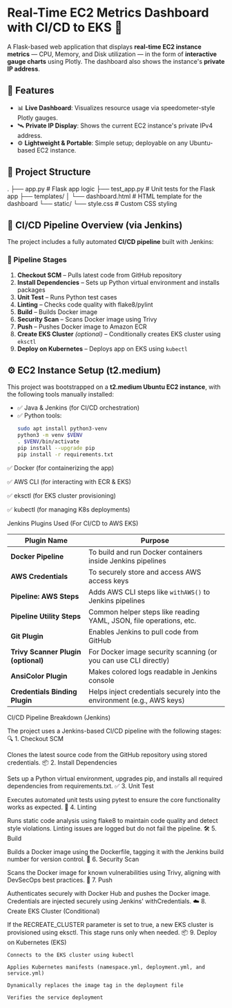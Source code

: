 # Real-Time EC2 Metrics Dashboard with CI/CD to EKS 🚀

A Flask-based web application that displays **real-time EC2 instance metrics** — CPU, Memory, and Disk utilization — in the form of **interactive gauge charts** using Plotly. The dashboard also shows the instance's **private IP address**.

## 🧩 Features

- 📊 **Live Dashboard**: Visualizes resource usage via speedometer-style Plotly gauges.
- 🛰️ **Private IP Display**: Shows the current EC2 instance's private IPv4 address.
- ⚙️ **Lightweight & Portable**: Simple setup; deployable on any Ubuntu-based EC2 instance.

## 📁 Project Structure

.
├── app.py # Flask app logic
├── test_app.py # Unit tests for the Flask app
├── templates/
│ └── dashboard.html # HTML template for the dashboard
└── static/
└── style.css # Custom CSS styling


## 🔁 CI/CD Pipeline Overview (via Jenkins)

The project includes a fully automated **CI/CD pipeline** built with Jenkins:

### 🧪 Pipeline Stages

1. **Checkout SCM** – Pulls latest code from GitHub repository  
2. **Install Dependencies** – Sets up Python virtual environment and installs packages  
3. **Unit Test** – Runs Python test cases  
4. **Linting** – Checks code quality with flake8/pylint  
5. **Build** – Builds Docker image  
6. **Security Scan** – Scans Docker image using Trivy  
7. **Push** – Pushes Docker image to Amazon ECR  
8. **Create EKS Cluster** *(optional)* – Conditionally creates EKS cluster using `eksctl`  
9. **Deploy on Kubernetes** – Deploys app on EKS using `kubectl`

## ⚙️ EC2 Instance Setup (t2.medium)

This project was bootstrapped on a **t2.medium Ubuntu EC2 instance**, with the following tools manually installed:

- ✅ Java & Jenkins (for CI/CD orchestration)
- ✅ Python tools:
  ```bash
  sudo apt install python3-venv
  python3 -m venv $VENV
  . $VENV/bin/activate
  pip install --upgrade pip
  pip install -r requirements.txt


✅ Docker (for containerizing the app)

✅ AWS CLI (for interacting with ECR & EKS)

✅ eksctl (for EKS cluster provisioning)

✅ kubectl (for managing K8s deployments)


Jenkins Plugins Used (For CI/CD to AWS EKS)

| Plugin Name                         | Purpose                                                                 |
| ----------------------------------- | ----------------------------------------------------------------------- |
| **Docker Pipeline**                 | To build and run Docker containers inside Jenkins pipelines             |
| **AWS Credentials**                 | To securely store and access AWS access keys                            |
| **Pipeline: AWS Steps**             | Adds AWS CLI steps like `withAWS()` to Jenkins pipelines                |
| **Pipeline Utility Steps**          | Common helper steps like reading YAML, JSON, file operations, etc.      |
| **Git Plugin**                      | Enables Jenkins to pull code from GitHub                                |
| **Trivy Scanner Plugin (optional)** | For Docker image security scanning (or you can use CLI directly)        |
| **AnsiColor Plugin**                | Makes colored logs readable in Jenkins console                          |
| **Credentials Binding Plugin**      | Helps inject credentials securely into the environment (e.g., AWS keys) |





CI/CD Pipeline Breakdown (Jenkins)

The project uses a Jenkins-based CI/CD pipeline with the following stages:
🔍 1. Checkout SCM

Clones the latest source code from the GitHub repository using stored credentials.
📦 2. Install Dependencies

Sets up a Python virtual environment, upgrades pip, and installs all required dependencies from requirements.txt.
✅ 3. Unit Test

Executes automated unit tests using pytest to ensure the core functionality works as expected.
🧹 4. Linting

Runs static code analysis using flake8 to maintain code quality and detect style violations. Linting issues are logged but do not fail the pipeline.
🛠️ 5. Build

Builds a Docker image using the Dockerfile, tagging it with the Jenkins build number for version control.
🔐 6. Security Scan

Scans the Docker image for known vulnerabilities using Trivy, aligning with DevSecOps best practices.
🚀 7. Push

Authenticates securely with Docker Hub and pushes the Docker image. Credentials are injected securely using Jenkins' withCredentials.
☁️ 8. Create EKS Cluster (Conditional)

If the RECREATE_CLUSTER parameter is set to true, a new EKS cluster is provisioned using eksctl. This stage runs only when needed.
📦 9. Deploy on Kubernetes (EKS)

    Connects to the EKS cluster using kubectl

    Applies Kubernetes manifests (namespace.yml, deployment.yml, and service.yml)

    Dynamically replaces the image tag in the deployment file

    Verifies the service deployment
